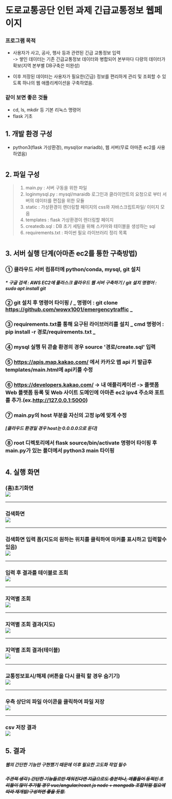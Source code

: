 # 도로교통공단 인턴 과제 긴급교통정보 웹페이지

### 프로그램 목적
* 사용자가 사고, 공사, 행사 등과 관련된 긴급 교통정보 입력  
-> 쌓인 데이터는 기존 긴급교통정보 데이터와 병합되어 본부마다 다량의 데이터가 확보(지역 본부별 DB구축은 미완성)  

* 이후 저장된 데이터는 사용자가 필요한(긴급) 정보를 편리하게 관리 및 조회할 수 있도록 하나의 웹 애플리케이션을 구축하였음.  

### 같이 보면 좋은 것들
- cd, ls, mkdir 등 기본 리눅스 명령어
- flask 기초

## 1. 개발 환경 구성
- python3(flask 가상환경), mysql(or mariadb), 웹 서버(무료 아마존 ec2를 사용하였음)
#
## 2. 파일 구성
> 1) main.py : 서버 구동을 위한 파일
> 2) loginmysql.py : mysql/maraidb 로그인과 클라이언트의 요청으로 부터 서버의 데이터를 편집을 위한 모듈
> 3) static : 가상환경이 렌더링할 페이지의 css와 자바스크립트파일/ 이미지 모음
> 4) templates : flask 가상환경이 렌더링할 페이지
> 5) createdb.sql : DB 초기 세팅을 위해 스키마와 테이블을 생성하는 sql
> 6) requirements.txt : 파이썬 필요 라이브러리 정리 목록  
#
## 3. 서버 실행 단계(아마존 ec2를 통한 구축방법)
### ① 클라우드 서버 컴퓨터에 python/conda, mysql, git 설치
##### * _구글 검색 : AWS EC2에 플라스크 클라우드 웹 서버 구축하기 / git 설치 명령어 : sudo apt install git_
### ② git 설치 후 명령어 타이핑 / _ 명령어 : git clone https://github.com/wowx1001/emergencytraffic _
### ③ requirements.txt를 통해 요구된 라이브러리를 설치 _ cmd 명령어 : pip install -r 경로/requirements.txt _
### ④ mysql 실행 뒤 콘솔 환경의 경우 source '경로/create.sql' 입력
### ⑤ https://apis.map.kakao.com/ 에서 카카오 맵 api 키 발급후 templates/main.html에 api키를 수정
### ⑥ https://developers.kakao.com/ -> 내 애플리케이션 -> 플랫폼 Web 플랫폼 등록 및 Web 사이트 도메인에 아마존 ec2 ipv4 주소와 포트를 추가.(ex.http://127.0.0.1:5000)
### ⑦ main.py의 host 부분을 자신의 고정 ip에 맞게 수정
#### _[클라우드 환경일 경우 host는 0.0.0.0으로 둔다]_
### ⑧ root 디렉토리에서 flask source/bin/activate 명령어 타이핑 후 main.py가 있는 폴더에서 python3 main 타이핑 
#
## 4. 실행 화면
### (홈)초기화면<br><img src="screenshot/초기화면.png"></img>
---------------------------------------------------------------
### 검색화면<br><img src="screenshot/검색 화면.png"></img>
---------------------------------------------------------------
### 검색화면 입력 폼(지도의 원하는 위치를 클릭하여 마커를 표시하고 입력할수있음)<br><img src="screenshot/검색 화면 - 입력.png"></img>
---------------------------------------------------------------
### 입력 후 결과를 테이블로 조회<br><img src="screenshot/입력 후 화면 - 조회.png"></img>
---------------------------------------------------------------
### 지역별 조회<br><img src="screenshot/지역 조회.png"></img>
---------------------------------------------------------------
### 지역별 조회 결과(지도)<br><img src="screenshot/조회 지역 결과.png"></img>
---------------------------------------------------------------
### 지역별 조회 결과(테이블)<br><img src="screenshot/조회 지역 결과 테이블 조회.png"></img>
---------------------------------------------------------------
### 교통정보표시/해제 (버튼을 다시 클릭 할 경우 숨기기)<br><img src="screenshot/교통정보 표시.png"></img>
---------------------------------------------------------------
### 우측 상단의 파일 아이콘을 클릭하여 파일 저장<br><img src="screenshot/파일 저장.png"></img>
---------------------------------------------------------------
### csv 저장 결과<br><img src="screenshot/csv 저장결과.png"></img>

## 5. 결과
##### 웹의 간단한 기능만 구현했기 때문에 이후 필요한 고도화 작업 필수
##### ~~주관적 생각 ) 간단한 기능들로만 채워진다면 지금으로도 충분하나, 예를들어 동적인 초리들이 많이 추가될 경우 vue/angular/react.js node + mongodb 조합처럼 필요에 따라 재개발/구성하면 좋을 듯함.~~
